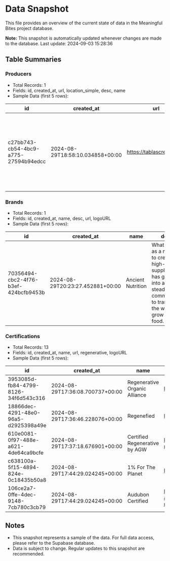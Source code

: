 # Data Snapshot

This file provides an overview of the current state of data in the Meaningful Bites project database. 

**Note:** This snapshot is automatically updated whenever changes are made to the database. Last update: 2024-09-03 15:28:36

## Table Summaries

### Producers
- Total Records: 1
- Fields: id, created_at, url, location_simple, desc, name
- Sample Data (first 5 rows):

| id | created_at | url | location_simple | desc | name |
|---|---|---|---|---|---|
| c27bb743-cb54-4bc9-a775-27594b94edcc | 2024-08-29T18:58:10.034858+00:00 | https://tablascreek.com/ | Paso Robles, California | Tablas Creek is a pioneer of California's Rhone movement, and the world's first Regenerative Organic Certified™ vineyard. | Tablas Creek Vineyard |

### Brands
- Total Records: 1
- Fields: id, created_at, name, desc, url, logoURL
- Sample Data (first 5 rows):

| id | created_at | name | desc | url | logoURL |
|---|---|---|---|---|---|
| 70356494-cbc2-4f76-b3ef-424bcfb9453b | 2024-08-29T20:23:27.452881+00:00 | Ancient Nutrition | What began as a mission to create high-quality supplements has grown into a steadfast commitment to transform the way we grow our food. | https://ancientnutrition.com/ | 1921cdda-bc22-4bae-9f8a-d479cbe57c3a |

### Certifications
- Total Records: 13
- Fields: id, created_at, name, url, regenerative, logoURL
- Sample Data (first 5 rows):

| id | created_at | name | url | regenerative | logoURL |
|---|---|---|---|---|---|
| 3953085d-fb84-4799-8126-34f6d543c316 | 2024-08-29T17:36:08.700737+00:00 | Regenerative Organic Alliance | https://regenorganic.org/ | True | 67ddc528-daa0-44b1-9224-e3462fa9e40a |
| 18866dec-4291-48e0-96a5-d2925398a49e | 2024-08-29T17:36:46.228076+00:00 | Regenefied | https://regenified.com/ | True | 91efea90-3e73-48bc-860f-3cad40fbbbb8 |
| 610e0081-0f97-488e-a621-4de64ca9bcfe | 2024-08-29T17:37:18.676901+00:00 | Certified Regenerative by AGW | https://agreenerworld.org/certifications/certified-regenerative/ | True | d9bd6abf-262b-44eb-bef6-1e0797c846fa |
| c638100a-5f15-4894-824e-0c18435b50a8 | 2024-08-29T17:44:29.024245+00:00 | 1% For The Planet | https://www.onepercentfortheplanet.org/ | False | None |
| 106ce2a7-0ffe-4dec-9148-7cb780c3cb79 | 2024-08-29T17:44:29.024245+00:00 | Audubon Certified | https://www.audubon.org/news/for-consumers-and-conservationists-faqs-conservation-ranching | False | da7434b0-078d-498a-97a1-6e6d188d6439 |

## Notes
- This snapshot represents a sample of the data. For full data access, please refer to the Supabase database.
- Data is subject to change. Regular updates to this snapshot are recommended.
